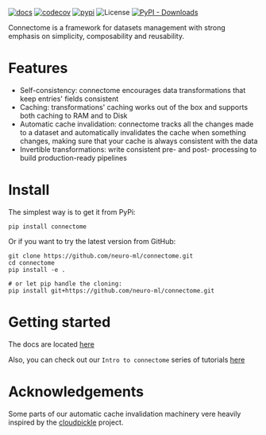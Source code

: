 [![docs](https://img.shields.io/badge/-docs-success)](https://neuro-ml.github.io/connectome/)
[![codecov](https://codecov.io/gh/neuro-ml/connectome/branch/master/graph/badge.svg)](https://codecov.io/gh/neuro-ml/connectome)
[![pypi](https://img.shields.io/pypi/v/connectome?logo=pypi&label=PyPi)](https://pypi.org/project/connectome/)
![License](https://img.shields.io/github/license/neuro-ml/connectome)
[![PyPI - Downloads](https://img.shields.io/pypi/dm/connectome)](https://pypi.org/project/connectome/)

Connectome is a framework for datasets management with strong emphasis on simplicity, composability and reusability.

# Features

* Self-consistency: connectome encourages data transformations that keep entries' fields consistent
* Caching: transformations' caching works out of the box and supports both caching to RAM and to Disk
* Automatic cache invalidation: connectome tracks all the changes made to a dataset and automatically invalidates the
  cache when something changes, making sure that your cache is always consistent with the data
* Invertible transformations: write consistent pre- and post- processing to build production-ready pipelines

# Install

The simplest way is to get it from PyPi:

```shell
pip install connectome
```

Or if you want to try the latest version from GitHub:

```shell
git clone https://github.com/neuro-ml/connectome.git
cd connectome
pip install -e .

# or let pip handle the cloning:
pip install git+https://github.com/neuro-ml/connectome.git
```

# Getting started

The docs are located [here](https://neuro-ml.github.io/connectome)

Also, you can check out our `Intro to connectome` series of
tutorials [here](https://neuro-ml.github.io/connectome/tutorials/00%20-%20Intro/)

# Acknowledgements

Some parts of our automatic cache invalidation machinery vere heavily inspired by
the [cloudpickle](https://github.com/cloudpipe/cloudpickle) project.
